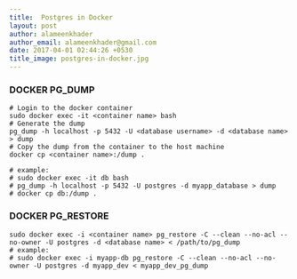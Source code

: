 ```yaml
---
title:  Postgres in Docker
layout: post
author: alameenkhader
author_email: alameenkhader@gmail.com
date: 2017-04-01 02:44:26 +0530
title_image: postgres-in-docker.jpg
---
```


### DOCKER PG_DUMP

    # Login to the docker container
    sudo docker exec -it <container name> bash
    # Generate the dump
    pg_dump -h localhost -p 5432 -U <database username> -d <database name> > dump
    # Copy the dump from the container to the host machine
    docker cp <container name>:/dump .

    # example:
    # sudo docker exec -it db bash
    # pg_dump -h localhost -p 5432 -U postgres -d myapp_database > dump
    # docker cp db:/dump .

### DOCKER PG_RESTORE

    sudo docker exec -i <container name> pg_restore -C --clean --no-acl --no-owner -U postgres -d <database name> < /path/to/pg_dump
    # example:
    # sudo docker exec -i myapp-db pg_restore -C --clean --no-acl --no-owner -U postgres -d myapp_dev < myapp_dev_pg_dump

